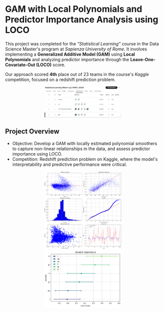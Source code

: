 # GAM with Local Polynomials and Predictor Importance Analysis using LOCO

This project was completed for the *"Statistical Learning"* course in the Data Science Master's program at *Sapienza University of Rome*. It involves implementing a **Generalized Additive Model (GAM)** using **Local Polynomials** and analyzing predictor importance through the **Leave-One-Covariate-Out (LOCO)** score. 

Our approach scored **4th** place out of 23 teams in the course's *Kaggle* competition, focused on a redshift prediction problem.
<div align="center">
    <img src="https://github.com/bergio13/gam_local_poly/blob/main/leaderboard.png" style="width: 50%;" alt="Diagnostic Plot" />
</div>

## Project Overview
- Objective: Develop a GAM with locally estimated polynomial smoothers to capture non-linear relationships in the data, and assess predictor importance using LOCO.
- Competition: Redshift prediction problem on Kaggle, where the model's interpretability and predictive performance were critical.

<div align="center">
    <img src="https://github.com/bergio13/gam_local_poly/blob/main/output/diagnostic_plot.png" style="width: 50%;" alt="Diagnostic Plot" />
</div>


<div align="center">
    <img src="https://github.com/bergio13/gam_local_poly/blob/main/output/variable_importance.png" style="width: 50%;" alt="LOCO scores" />
</div>
